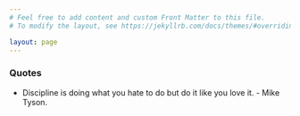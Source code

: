 ```yaml
---
# Feel free to add content and custom Front Matter to this file.
# To modify the layout, see https://jekyllrb.com/docs/themes/#overriding-theme-defaults

layout: page
---
```


### Quotes

- Discipline is doing what you hate to do but do it like you love it. - Mike Tyson.